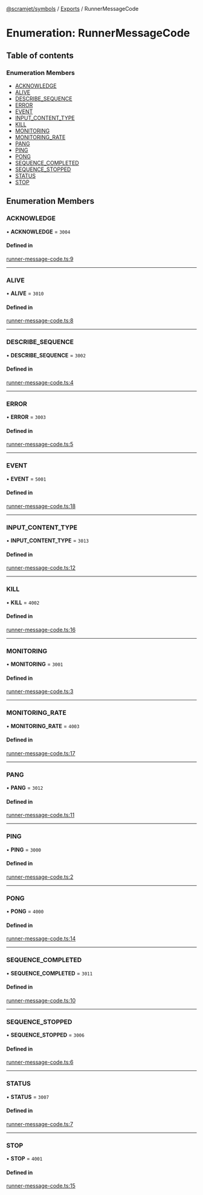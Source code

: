 [@scramjet/symbols](../README.md) / [Exports](../modules.md) / RunnerMessageCode

# Enumeration: RunnerMessageCode

## Table of contents

### Enumeration Members

- [ACKNOWLEDGE](RunnerMessageCode.md#acknowledge)
- [ALIVE](RunnerMessageCode.md#alive)
- [DESCRIBE\_SEQUENCE](RunnerMessageCode.md#describe_sequence)
- [ERROR](RunnerMessageCode.md#error)
- [EVENT](RunnerMessageCode.md#event)
- [INPUT\_CONTENT\_TYPE](RunnerMessageCode.md#input_content_type)
- [KILL](RunnerMessageCode.md#kill)
- [MONITORING](RunnerMessageCode.md#monitoring)
- [MONITORING\_RATE](RunnerMessageCode.md#monitoring_rate)
- [PANG](RunnerMessageCode.md#pang)
- [PING](RunnerMessageCode.md#ping)
- [PONG](RunnerMessageCode.md#pong)
- [SEQUENCE\_COMPLETED](RunnerMessageCode.md#sequence_completed)
- [SEQUENCE\_STOPPED](RunnerMessageCode.md#sequence_stopped)
- [STATUS](RunnerMessageCode.md#status)
- [STOP](RunnerMessageCode.md#stop)

## Enumeration Members

### ACKNOWLEDGE

• **ACKNOWLEDGE** = ``3004``

#### Defined in

[runner-message-code.ts:9](https://github.com/scramjetorg/transform-hub/blob/HEAD/packages/symbols/src/runner-message-code.ts#L9)

___

### ALIVE

• **ALIVE** = ``3010``

#### Defined in

[runner-message-code.ts:8](https://github.com/scramjetorg/transform-hub/blob/HEAD/packages/symbols/src/runner-message-code.ts#L8)

___

### DESCRIBE\_SEQUENCE

• **DESCRIBE\_SEQUENCE** = ``3002``

#### Defined in

[runner-message-code.ts:4](https://github.com/scramjetorg/transform-hub/blob/HEAD/packages/symbols/src/runner-message-code.ts#L4)

___

### ERROR

• **ERROR** = ``3003``

#### Defined in

[runner-message-code.ts:5](https://github.com/scramjetorg/transform-hub/blob/HEAD/packages/symbols/src/runner-message-code.ts#L5)

___

### EVENT

• **EVENT** = ``5001``

#### Defined in

[runner-message-code.ts:18](https://github.com/scramjetorg/transform-hub/blob/HEAD/packages/symbols/src/runner-message-code.ts#L18)

___

### INPUT\_CONTENT\_TYPE

• **INPUT\_CONTENT\_TYPE** = ``3013``

#### Defined in

[runner-message-code.ts:12](https://github.com/scramjetorg/transform-hub/blob/HEAD/packages/symbols/src/runner-message-code.ts#L12)

___

### KILL

• **KILL** = ``4002``

#### Defined in

[runner-message-code.ts:16](https://github.com/scramjetorg/transform-hub/blob/HEAD/packages/symbols/src/runner-message-code.ts#L16)

___

### MONITORING

• **MONITORING** = ``3001``

#### Defined in

[runner-message-code.ts:3](https://github.com/scramjetorg/transform-hub/blob/HEAD/packages/symbols/src/runner-message-code.ts#L3)

___

### MONITORING\_RATE

• **MONITORING\_RATE** = ``4003``

#### Defined in

[runner-message-code.ts:17](https://github.com/scramjetorg/transform-hub/blob/HEAD/packages/symbols/src/runner-message-code.ts#L17)

___

### PANG

• **PANG** = ``3012``

#### Defined in

[runner-message-code.ts:11](https://github.com/scramjetorg/transform-hub/blob/HEAD/packages/symbols/src/runner-message-code.ts#L11)

___

### PING

• **PING** = ``3000``

#### Defined in

[runner-message-code.ts:2](https://github.com/scramjetorg/transform-hub/blob/HEAD/packages/symbols/src/runner-message-code.ts#L2)

___

### PONG

• **PONG** = ``4000``

#### Defined in

[runner-message-code.ts:14](https://github.com/scramjetorg/transform-hub/blob/HEAD/packages/symbols/src/runner-message-code.ts#L14)

___

### SEQUENCE\_COMPLETED

• **SEQUENCE\_COMPLETED** = ``3011``

#### Defined in

[runner-message-code.ts:10](https://github.com/scramjetorg/transform-hub/blob/HEAD/packages/symbols/src/runner-message-code.ts#L10)

___

### SEQUENCE\_STOPPED

• **SEQUENCE\_STOPPED** = ``3006``

#### Defined in

[runner-message-code.ts:6](https://github.com/scramjetorg/transform-hub/blob/HEAD/packages/symbols/src/runner-message-code.ts#L6)

___

### STATUS

• **STATUS** = ``3007``

#### Defined in

[runner-message-code.ts:7](https://github.com/scramjetorg/transform-hub/blob/HEAD/packages/symbols/src/runner-message-code.ts#L7)

___

### STOP

• **STOP** = ``4001``

#### Defined in

[runner-message-code.ts:15](https://github.com/scramjetorg/transform-hub/blob/HEAD/packages/symbols/src/runner-message-code.ts#L15)
